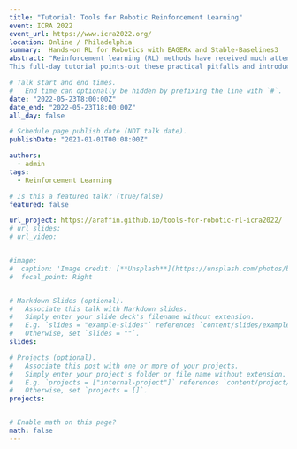 ```yaml
---
title: "Tutorial: Tools for Robotic Reinforcement Learning"
event: ICRA 2022
event_url: https://www.icra2022.org/
location: Online / Philadelphia
summary:  Hands-on RL for Robotics with EAGERx and Stable-Baselines3
abstract: "Reinforcement learning (RL) methods have received much attention due to impressive results in many robotic applications. While RL promises learning-based control of near-optimal behaviors in theory, successful learning can elude practitioners due to various implementation challenges. Even if the best-suited learning method was selected, learning performance can nonetheless disappoint due to badly chosen hyper-parameters or an unreliable implementation of the algorithm. Furthermore, a learning task can be made unnecessarily hard by incorrect specifications.
This full-day tutorial points-out these practical pitfalls and introduces the audience to the tools for robotic RL that will aid roboticists in successfully solving robotic learning tasks, both in simulation and the real-world."

# Talk start and end times.
#   End time can optionally be hidden by prefixing the line with `#`.
date: "2022-05-23T8:00:00Z"
date_end: "2022-05-23T18:00:00Z"
all_day: false

# Schedule page publish date (NOT talk date).
publishDate: "2021-01-01T00:08:00Z"

authors:
  - admin
tags:
  - Reinforcement Learning

# Is this a featured talk? (true/false)
featured: false

url_project: https://araffin.github.io/tools-for-robotic-rl-icra2022/
# url_slides:
# url_video:


#image:
#  caption: 'Image credit: [**Unsplash**](https://unsplash.com/photos/bzdhc5b3Bxs)'
#  focal_point: Right


# Markdown Slides (optional).
#   Associate this talk with Markdown slides.
#   Simply enter your slide deck's filename without extension.
#   E.g. `slides = "example-slides"` references `content/slides/example-slides.md`.
#   Otherwise, set `slides = ""`.
slides:

# Projects (optional).
#   Associate this post with one or more of your projects.
#   Simply enter your project's folder or file name without extension.
#   E.g. `projects = ["internal-project"]` references `content/project/deep-learning/index.md`.
#   Otherwise, set `projects = []`.
projects:


# Enable math on this page?
math: false
---
```

